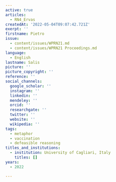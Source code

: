 ```yaml
---
active: true
articles:
  - RN4_Ervas
createdAt: '2022-05-04T09:07:42.721Z'
exerpt: ''
firstname: Pietro
issue:
  - content/issues/WPRN21.md
  - content/issues/WPRN21 Proceedings.md
language:
  - English
lastname: Salis
picture: ''
picture_copyright: ''
reference: ''
social_channels:
  google_scholar: ''
  instagram: ''
  linkedin: ''
  mendeley: ''
  orcid: ''
  researchgate: ''
  twitter: ''
  website: ''
  wikipedia: ''
tags:
  - metaphor
  - vaccination
  - defeasible reasoning
titles_and_institutions:
  - institution: University of Cagliari, Italy
    titles: []
years:
  - 2022

---
```

